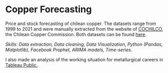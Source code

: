 # Copper Forecasting
Price and stock forecasting of chilean copper. The datasets range from 1999 to 2021 and were manually extracted from the website of [COCHILCO](https://boletin.cochilco.cl/estadisticas/grafico.asp?tipo_metal=1), the Chilean Copper Commission. Both datasets can be found [here](https://drive.google.com/drive/folders/1wOgmeZFQf45oADTYtOP6iC8aNTEyDvuX?usp=sharing).

*Skills: Data extraction, Data cleaning, Data Visualization, Python (Pandas, Matplotlib), Facebook Prophet, ARIMA models, Time-series.*

I also made an analysis of the working situation for metallurgical careers in [Tableau Public.](https://public.tableau.com/profile/camia8005#!/vizhome/MetalurgiaChile/Story1?publish=yes)
